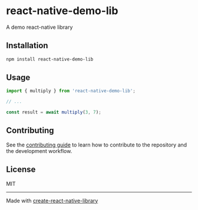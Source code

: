 # react-native-demo-lib

A demo react-native library

## Installation

```sh
npm install react-native-demo-lib
```

## Usage

```js
import { multiply } from 'react-native-demo-lib';

// ...

const result = await multiply(3, 7);
```

## Contributing

See the [contributing guide](CONTRIBUTING.md) to learn how to contribute to the repository and the development workflow.

## License

MIT

---

Made with [create-react-native-library](https://github.com/callstack/react-native-builder-bob)
